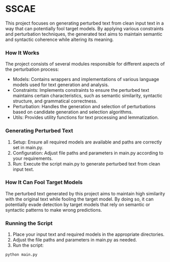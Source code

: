 # SSCAE
This project focuses on generating perturbed text from clean input text in a way that can potentially fool target models. By applying various constraints and perturbation techniques, the generated text aims to maintain semantic and syntactic coherence while altering its meaning.

### How It Works
The project consists of several modules responsible for different aspects of the perturbation process:

* Models: Contains wrappers and implementations of various language models used for text generation and analysis.
* Constraints: Implements constraints to ensure the perturbed text maintains certain characteristics, such as semantic similarity, syntactic structure, and grammatical correctness.
* Perturbation: Handles the generation and selection of perturbations based on candidate generation and selection algorithms.
* Utils: Provides utility functions for text processing and lemmatization.

### Generating Perturbed Text
1. Setup: Ensure all required models are available and paths are correctly set in main.py.
2. Configuration: Adjust file paths and parameters in main.py according to your requirements.
3. Run: Execute the script main.py to generate perturbed text from clean input text.

### How It Can Fool Target Models
The perturbed text generated by this project aims to maintain high similarity with the original text while fooling the target model. By doing so, it can potentially evade detection by target models that rely on semantic or syntactic patterns to make wrong predictions.

### Running the Script
1. Place your input text and required models in the appropriate directories.
2. Adjust the file paths and parameters in main.py as needed.
3. Run the script:
```bash
python main.py
```
